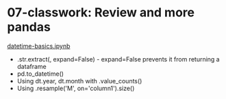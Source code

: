 # 07-classwork: Review and more pandas
[datetime-basics.ipynb](https://github.com/ilenapeng/foundations/blob/main/07-classwork/datetime-basics.ipynb)
* .str.extract(, expand=False) - expand=False prevents it from returning a dataframe
* pd.to_datetime() 
* Using dt.year, dt.month with .value_counts() 
* Using .resample('M', on='column1').size()
